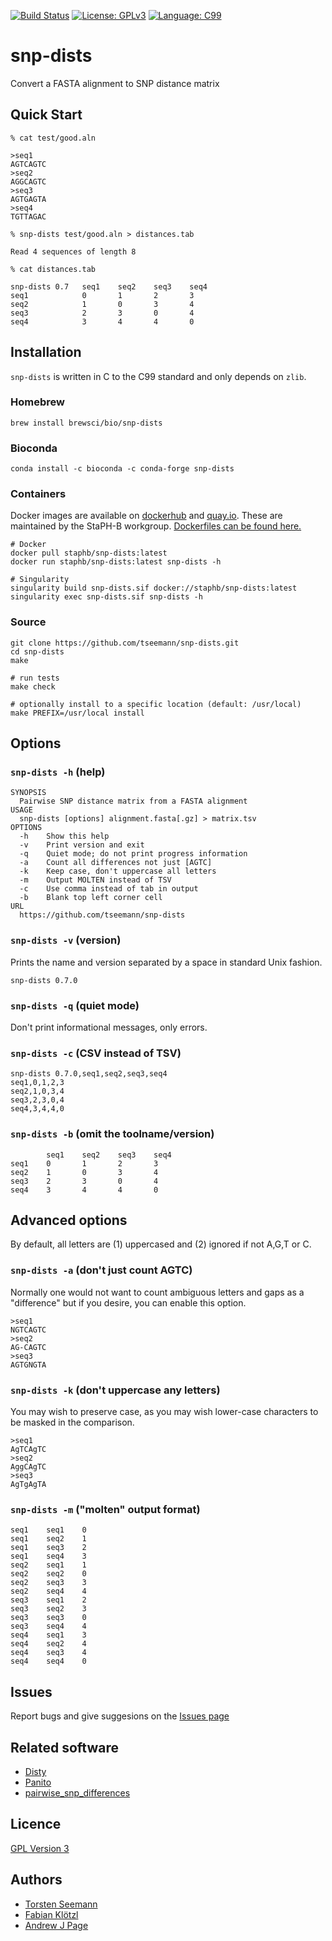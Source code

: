 [![Build Status](https://travis-ci.org/tseemann/snp-dists.svg?branch=master)](https://travis-ci.org/tseemann/snp-dists)
[![License: GPLv3](https://img.shields.io/badge/License-GPL%20v3-blue.svg)](https://www.gnu.org/licenses/gpl-3.0)
[![Language: C99](https://img.shields.io/badge/Language-C99-orangered.svg)](https://en.wikipedia.org/wiki/C99)
<!-- ![Zenodo](https://zenodo.org/badge/DOI/10.5281/zenodo.1411986.svg) -->

# snp-dists

Convert a FASTA alignment to SNP distance matrix

## Quick Start

```
% cat test/good.aln

>seq1
AGTCAGTC
>seq2
AGGCAGTC
>seq3
AGTGAGTA
>seq4
TGTTAGAC

% snp-dists test/good.aln > distances.tab

Read 4 sequences of length 8

% cat distances.tab

snp-dists 0.7   seq1    seq2    seq3    seq4
seq1            0       1       2       3
seq2            1       0       3       4
seq3            2       3       0       4
seq4            3       4       4       0
```

## Installation

`snp-dists` is written in C to the C99 standard and only depends on `zlib`.

### Homebrew
```
brew install brewsci/bio/snp-dists
```

### Bioconda
```
conda install -c bioconda -c conda-forge snp-dists
```

### Containers

Docker images are available on
[dockerhub](https://hub.docker.com/r/staphb/snp-dists) and [quay.io](https://quay.io/repository/staphb/snp-dists).
These are maintained by the StaPH-B workgroup. [Dockerfiles can be found here.](https://github.com/StaPH-B/docker-builds)

```
# Docker
docker pull staphb/snp-dists:latest
docker run staphb/snp-dists:latest snp-dists -h

# Singularity
singularity build snp-dists.sif docker://staphb/snp-dists:latest
singularity exec snp-dists.sif snp-dists -h
```


### Source

```
git clone https://github.com/tseemann/snp-dists.git
cd snp-dists
make

# run tests
make check

# optionally install to a specific location (default: /usr/local)
make PREFIX=/usr/local install
```

## Options

### `snp-dists -h` (help)

```
SYNOPSIS
  Pairwise SNP distance matrix from a FASTA alignment
USAGE
  snp-dists [options] alignment.fasta[.gz] > matrix.tsv
OPTIONS
  -h    Show this help
  -v    Print version and exit
  -q    Quiet mode; do not print progress information
  -a    Count all differences not just [AGTC]
  -k    Keep case, don't uppercase all letters
  -m    Output MOLTEN instead of TSV
  -c    Use comma instead of tab in output
  -b    Blank top left corner cell
URL
  https://github.com/tseemann/snp-dists
```

### `snp-dists -v` (version)

Prints the name and version separated by a space in standard Unix fashion.

```
snp-dists 0.7.0
```

### `snp-dists -q` (quiet mode)

Don't print informational messages, only errors.

### `snp-dists -c` (CSV instead of TSV)

```
snp-dists 0.7.0,seq1,seq2,seq3,seq4
seq1,0,1,2,3
seq2,1,0,3,4
seq3,2,3,0,4
seq4,3,4,4,0
```

### `snp-dists -b` (omit the toolname/version)

```
        seq1    seq2    seq3    seq4
seq1    0       1       2       3
seq2    1       0       3       4
seq3    2       3       0       4
seq4    3       4       4       0
```


## Advanced options

By default, all letters are (1) uppercased and (2) ignored if not A,G,T or C.

### `snp-dists -a` (don't just count AGTC)

Normally one would not want to count ambiguous letters and gaps as a "difference"
but if you desire, you can enable this option.

```
>seq1
NGTCAGTC
>seq2
AG-CAGTC
>seq3
AGTGNGTA
```

### `snp-dists -k` (don't uppercase any letters)

You may wish to preserve case, as you may wish lower-case characters
to be masked in the comparison.
```
>seq1
AgTCAgTC
>seq2
AggCAgTC
>seq3
AgTgAgTA
```

### `snp-dists -m` ("molten" output format)
```
seq1    seq1    0
seq1    seq2    1
seq1    seq3    2
seq1    seq4    3
seq2    seq1    1
seq2    seq2    0
seq2    seq3    3
seq2    seq4    4
seq3    seq1    2
seq3    seq2    3
seq3    seq3    0
seq3    seq4    4
seq4    seq1    3
seq4    seq2    4
seq4    seq3    4
seq4    seq4    0
```

## Issues

Report bugs and give suggesions on the
[Issues page](https://github.com/tseemann/snp-dists/issues)

## Related software

* [Disty](https://github.com/c2-d2/disty)
* [Panito](https://github.com/sanger-pathogens/panito)
* [pairwise_snp_differences](https://github.com/MDU-PHL/pairwise_snp_differences/blob/master/pairwise_snp_differences.Rmd)

## Licence

[GPL Version 3](https://raw.githubusercontent.com/tseemann/snp-dists/master/LICENSE)

## Authors

* [Torsten Seemann](https://github.com/tseemann)
* [Fabian Klötzl](https://github.com/kloetzl)
* [Andrew J Page](https://github.com/andrewjpage)
